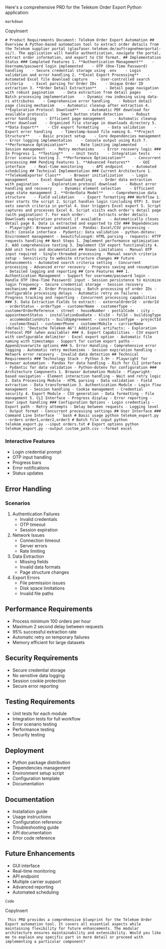 Here's a comprehensive PRD for the Telekom Order Export Python application:

```
markdown
```

CopyInsert

```` # Product Requirements Document: Telekom Order Export Automation ## Overview A Python-based automation tool to extract order details from the Telekom supplier portal (glasfaser.telekom.de/auftragnehmerportal-ui/). The application will handle authentication, navigate the portal, extract order information, and export to CSV format. ## Implementation Status ### Completed Features 1. **Authentication Management**    - Username/password login implemented    - OTP (One-Time Password) handling    - Secure credential storage using .env    - Login validation and error handling 2. **Excel Export Processing**    - Automated Excel file download capture    - User-controlled search criteria    - Excel parsing for Order IDs    - Unique Order ID extraction 3. **Order Detail Extraction**    - Detail page navigation with robust pagination    - Data extraction from detail pages    - Batch processing implementation    - Dynamic row indexing using data-ri attributes    - Comprehensive error handling    - Robust detail page closing mechanism    - Automatic cleanup after extraction 4. **Exploration Protocol Download**    - Automatic PDF download for available protocols    - Smart button state detection    - Robust error handling    - Efficient page management    - Automatic cleanup after download    - Organized file storage in downloads directory 5. **Data Export**    - CSV export formatting    - Data validation    - Export error handling    - Timestamp-based file naming 6. **Project Structure**    - Basic project setup    - Core dependencies management    - Error logging implementation    - Console output using Rich 7. **Performance Optimization**    - Rate limiting implemented    - Session management    - Retry mechanisms    - Error recovery logic ### In Progress 1. **Testing**    - Unit tests    - Integration tests    - Error scenario testing 2. **Performance Optimization**    - Concurrent processing ### Pending Features 1. **Advanced Features**    - GUI interface    - Real-time monitoring    - API endpoint    - Automated scheduling ## Technical Implementation ### Current Architecture 1. **TelekomExporter Class**    - Browser initialization    - Login management    - Excel download handling    - Order data extraction with pagination    - Exploration protocol download    - Robust error handling and recovery    - Dynamic element selection    - Efficient page state management 2. **OrderData Model**    - Comprehensive data structure    - Field validation    - Export formatting ### Workflow 1. User starts the script 2. Script handles login (including OTP) 3. User sets search criteria in portal 4. User triggers Excel export 5. Script captures and processes Excel 6. Script visits each order's detail page (with pagination) 7. For each order:    - Extracts order details    - Downloads exploration protocol if available    - Automatically closes detail page 8. Data is extracted and exported to CSV ### Dependencies - Playwright: Browser automation - Pandas: Excel/CSV processing - Rich: Console interface - Pydantic: Data validation - python-dotenv: Environment management - beautifulsoup4: HTML parsing - requests: HTTP requests handling ## Next Steps 1. Implement performance optimization 2. Add comprehensive testing 3. Implement CSV export functionality 4. Add unit tests and documentation ## Known Limitations - Manual OTP input required - Single-threaded processing - Manual search criteria setup - Sensitivity to website structure changes ## Future Enhancements - Automated search criteria setting - Concurrent processing - Advanced error recovery - Progress saving and resumption - Detailed logging and reporting ## Core Features ### 1. Authentication Management - Support for username/password login - Handle OTP (One-Time Password) input - Session persistence to minimize login frequency - Secure credential storage - Session recovery mechanisms ### 2. Order Processing - Batch processing of order IDs - Configurable processing delays - Automatic retry on failures - Progress tracking and reporting - Concurrent processing capabilities ### 3. Data Extraction Fields to extract: - externalOrderId - orderId - orderStatus - orderType - customerName - customerType - customerOrderReference - street - houseNumber - postalCode - city - appointmentStatus - installationDueDate - klsId - folId - buildingType - accommodationUnits - buildUpAgreement - constructionType - projectId - customerEmail - customerPhone - customerMobile - carrierName (default: "Deutsche Telekom AG") Additional artifacts: - Exploration Protocol PDF (when available) ### 4. Export Capabilities - CSV export with configurable delimiter - Excel export option - Automatic file naming with timestamps - Support for custom export paths - Append/overwrite options ### 5. Error Handling - Comprehensive error logging - Automatic retry mechanisms - Session expiration handling - Network error recovery - Invalid data detection ## Technical Requirements ### Technology Stack - Python 3.9+ - Playwright for browser automation - Pandas for data handling - Rich for CLI interface - Pydantic for data validation - Python-dotenv for configuration ### Architecture Components 1. Browser Automation Module - Playwright-based navigation - Element interaction handling - Wait and retry logic 2. Data Processing Module - HTML parsing - Data validation - Field extraction - Data transformation 3. Authentication Module - Login flow management - Session handling - Cookie management - Credential security 4. Export Module - CSV generation - Data formatting - File management 5. CLI Interface - Progress display - Error reporting - User input handling ### Configuration Options - Login credentials - Export path - Retry attempts - Delay between requests - Logging level - Output format - Concurrent processing settings ## User Interface ### Command Line Interface ```bash # Basic usage python telekom_export.py --orders order1,order2,order3 # Batch file input python telekom_export.py --input orders.txt # Export options python telekom_export.py --output custom_path.csv --format excel ````

### **Interactive Features**

- Login credential prompt
- OTP input handling
- Progress bars
- Error notifications
- Status updates

## **Error Handling**

### **Scenarios**

1. Authentication Failures
   - Invalid credentials
   - OTP timeout
   - Session expiration
2. Network Issues
   - Connection timeout
   - Server errors
   - Rate limiting
3. Data Extraction
   - Missing fields
   - Invalid data formats
   - Page structure changes
4. Export Errors
   - File permission issues
   - Disk space limitations
   - Invalid file paths

## **Performance Requirements**

- Process minimum 100 orders per hour
- Maximum 2 second delay between requests
- 95% successful extraction rate
- Automatic retry on temporary failures
- Memory efficient for large datasets

## **Security Requirements**

- Secure credential storage
- No sensitive data logging
- Session cookie protection
- Secure error reporting

## **Testing Requirements**

- Unit tests for each module
- Integration tests for full workflow
- Error scenario testing
- Performance testing
- Security testing

## **Deployment**

- Python package distribution
- Dependencies management
- Environment setup script
- Configuration template
- Documentation

## **Documentation**

- Installation guide
- Usage instructions
- Configuration reference
- Troubleshooting guide
- API documentation
- Error code reference

## **Future Enhancements**

- GUI interface
- Real-time monitoring
- API endpoint
- Multiple carrier support
- Advanced reporting
- Automated scheduling

```
Code
```

CopyInsert

` This PRD provides a comprehensive blueprint for the Telekom Order Export automation tool. It covers all essential aspects while maintaining flexibility for future enhancements. The modular architecture ensures maintainability and extensibility. Would you like me to explain any specific part in more detail or proceed with implementing a particular component?`
```